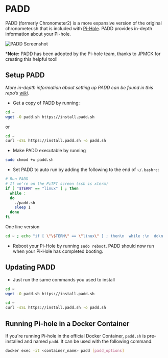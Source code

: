 # PADD

PADD (formerly Chronometer2) is a more expansive version of the original chronometer.sh that is included with [Pi-Hole](https://pi-hole.net). PADD provides in-depth information about your Pi-hole.

![PADD Screenshot](https://pi-hole.github.io/graphics/Screenshots/padd.png)

***Note:** PADD has been adopted by the Pi-hole team, thanks to JPMCK for creating this helpful tool!

## Setup PADD
*More in-depth information about setting up PADD can be found in this repo’s [wiki](https://github.com/pi-hole/PADD/wiki/Setup).*

- Get a copy of PADD by running:

```bash
cd ~
wget -O padd.sh https://install.padd.sh
```
or
```bash
cd ~
curl -sSL https://install.padd.sh -o padd.sh
```

- Make PADD executable by running

```bash
sudo chmod +x padd.sh
```

- Set PADD to auto run by adding the following to the end of `~/.bashrc`:

```bash
# Run PADD
# If we’re on the PiTFT screen (ssh is xterm)
if [ "$TERM" == "linux" ] ; then
  while :
  do
    ./padd.sh
    sleep 1
  done
fi
```

One line version

```bash
cd ~ ; echo "if [ \"\$TERM\" == \"linux\" ] ; then\n  while :\n  do\n    ./padd.sh\n    sleep 1\n  done\nfi" | tee ~/.bashrc -a
```

- Reboot your Pi-Hole by running `sudo reboot`. PADD should now run when your Pi-Hole has completed booting.

## Updating PADD
- Just run the same commands you used to install
```bash
cd ~
wget -O padd.sh https://install.padd.sh
```
```bash
cd ~
curl -sSL https://install.padd.sh -o padd.sh
```

## Running Pi-hole in a Docker Container
If you're running Pi-hole in the official Docker Container, `padd.sh` is pre-installed and named `padd`. It can be used with the following command:
```bash
docker exec -it <container_name> padd [padd_options]
```
